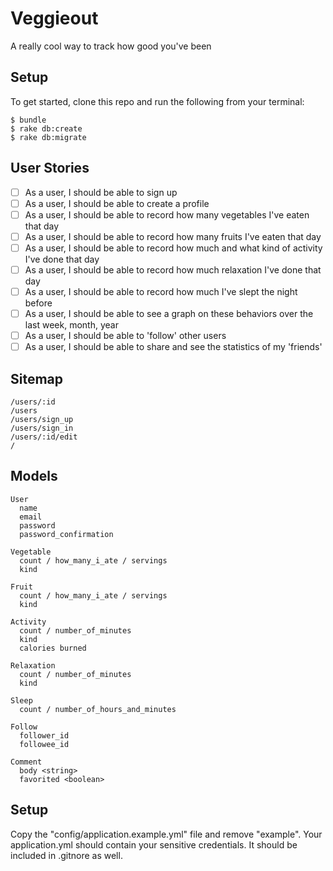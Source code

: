 # Veggieout 

A really cool way to track how good you've been

## Setup

To get started, clone this repo and run the following from your terminal:

```
$ bundle
$ rake db:create
$ rake db:migrate
```

## User Stories

- [ ] As a user, I should be able to sign up
- [ ] As a user, I should be able to create a profile
- [ ] As a user, I should be able to record how many vegetables I've eaten that day
- [ ] As a user, I should be able to record how many fruits I've eaten that day
- [ ] As a user, I should be able to record how much and what kind of activity I've done that day
- [ ] As a user, I should be able to record how much relaxation I've done that day
- [ ] As a user, I should be able to record how much I've slept the night before
- [ ] As a user, I should be able to see a graph on these behaviors over the last week, month, year
- [ ] As a user, I should be able to 'follow' other users
- [ ] As a user, I should be able to share and see the statistics of my 'friends'

## Sitemap

```
/users/:id
/users
/users/sign_up
/users/sign_in
/users/:id/edit
/
```

## Models

```
User
  name
  email
  password
  password_confirmation
  
Vegetable
  count / how_many_i_ate / servings
  kind

Fruit
  count / how_many_i_ate / servings
  kind
  
Activity
  count / number_of_minutes
  kind
  calories burned
  
Relaxation
  count / number_of_minutes
  kind
  
Sleep
  count / number_of_hours_and_minutes
  
Follow
  follower_id
  followee_id
  
Comment
  body <string>
  favorited <boolean>
```
## Setup
Copy the "config/application.example.yml" file and remove "example". Your application.yml should contain your sensitive credentials. It should be included in .gitnore as well.  
